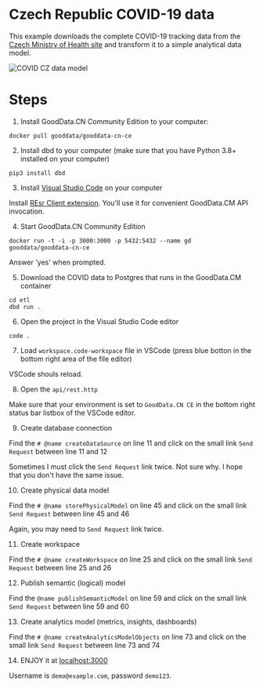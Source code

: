 # Czech Republic COVID-19 data 
This example downloads the complete COVID-19 tracking data from the [Czech Ministry of Health site](https://onemocneni-aktualne.mzcr.cz/api/v2/covid-19) and transform it to a simple analytical data model.  

![COVID CZ data model](https://raw.githubusercontent.com/zsvoboda/dbd/master/img/covid.cz.datamodel.png)

# Steps

1. Install GoodData.CN Community Edition to your computer:

`docker pull gooddata/gooddata-cn-ce`

2. Install dbd to your computer (make sure that you have Python 3.8+ installed on your computer)

`pip3 install dbd`

3. Install [Visual Studio Code](https://code.visualstudio.com) on your computer

Install [REsr Client extension](https://marketplace.visualstudio.com/items?itemName=humao.rest-client). You'll use it for convenient GoodData.CM API invocation. 

4. Start GoodData.CN Community Edition

`docker run -t -i -p 3000:3000 -p 5432:5432 --name gd gooddata/gooddata-cn-ce`

Answer 'yes' when prompted. 

5. Download the COVID data to Postgres that runs in the GoodData.CM container

```shell
cd etl 
dbd run .
```

6. Open the project in the Visual Studio Code editor

`code .`

7. Load `workspace.code-workspace` file in VSCode (press blue botton in the bottom right area of the file editor)

VSCode shouls reload.

8. Open the `api/rest.http`

Make sure that your environment is set to `GoodData.CN CE` in the bottom right status bar listbox of the VSCode editor. 

9. Create database connection

Find the `# @name createDataSource` on line 11 and click on the small link `Send Request` between line 11 and 12

Sometimes I must click the `Send Request` link twice. Not sure why. I hope that you don't have the same issue. 

10. Create physical data model

Find the `# @name storePhysicalModel` on line 45 and click on the small link `Send Request` between line 45 and 46

Again, you may need to `Send Request` link twice.

11. Create workspace

Find the `# @name createWorkspace` on line 25 and click on the small link `Send Request` between line 25 and 26

12. Publish semantic (logical) model 

Find the `@name publishSemanticModel` on line 59 and click on the small link `Send Request` between line 59 and 60

13. Create analytics model (metrics, insights, dashboards) 

Find the `# @name createAnalyticsModelObjects` on line 73 and click on the small link `Send Request` between line 73 and 74

14. ENJOY it at [localhost:3000](http://localhost:3000/)

Username is `demo@example.com`, password `demo123`.
